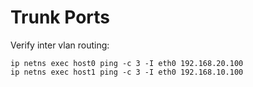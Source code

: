 # Trunk Ports

Verify inter vlan routing:

    ip netns exec host0 ping -c 3 -I eth0 192.168.20.100
    ip netns exec host1 ping -c 3 -I eth0 192.168.10.100
